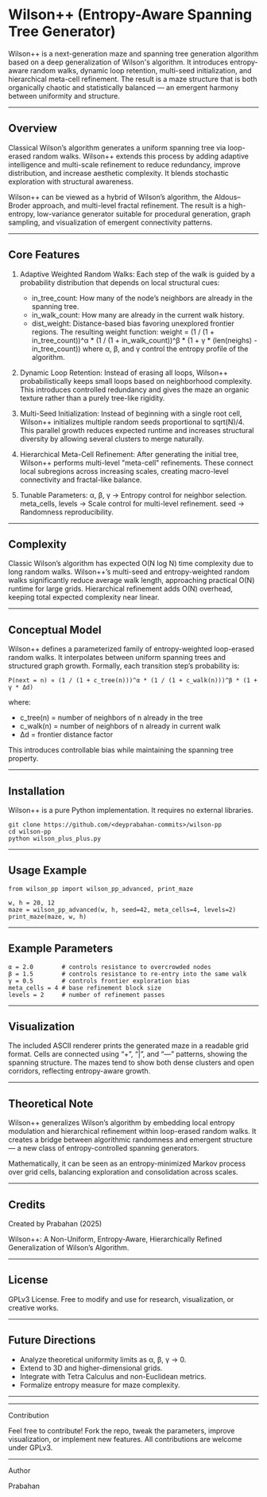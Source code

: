 # Wilson++ (Entropy-Aware Spanning Tree Generator)

Wilson++ is a next-generation maze and spanning tree generation algorithm based on a deep generalization of Wilson's algorithm. It introduces entropy-aware random walks, dynamic loop retention, multi-seed initialization, and hierarchical meta-cell refinement. The result is a maze structure that is both organically chaotic and statistically balanced — an emergent harmony between uniformity and structure.

---

## Overview

Classical Wilson’s algorithm generates a uniform spanning tree via loop-erased random walks. Wilson++ extends this process by adding adaptive intelligence and multi-scale refinement to reduce redundancy, improve distribution, and increase aesthetic complexity. It blends stochastic exploration with structural awareness.

Wilson++ can be viewed as a hybrid of Wilson’s algorithm, the Aldous–Broder approach, and multi-level fractal refinement. The result is a high-entropy, low-variance generator suitable for procedural generation, graph sampling, and visualization of emergent connectivity patterns.

---

## Core Features

1. Adaptive Weighted Random Walks:
   Each step of the walk is guided by a probability distribution that depends on local structural cues:
   - in_tree_count: How many of the node’s neighbors are already in the spanning tree.
   - in_walk_count: How many are already in the current walk history.
   - dist_weight: Distance-based bias favoring unexplored frontier regions.
   The resulting weight function:
       weight = (1 / (1 + in_tree_count))^α * (1 / (1 + in_walk_count))^β * (1 + γ * (len(neighs) - in_tree_count))
   where α, β, and γ control the entropy profile of the algorithm.

2. Dynamic Loop Retention:
   Instead of erasing all loops, Wilson++ probabilistically keeps small loops based on neighborhood complexity. This introduces controlled redundancy and gives the maze an organic texture rather than a purely tree-like rigidity.

3. Multi-Seed Initialization:
   Instead of beginning with a single root cell, Wilson++ initializes multiple random seeds proportional to sqrt(N)/4. This parallel growth reduces expected runtime and increases structural diversity by allowing several clusters to merge naturally.

4. Hierarchical Meta-Cell Refinement:
   After generating the initial tree, Wilson++ performs multi-level "meta-cell" refinements. These connect local subregions across increasing scales, creating macro-level connectivity and fractal-like balance.

5. Tunable Parameters:
   α, β, γ → Entropy control for neighbor selection.
   meta_cells, levels → Scale control for multi-level refinement.
   seed → Randomness reproducibility.

---

## Complexity

Classic Wilson’s algorithm has expected O(N log N) time complexity due to long random walks. Wilson++’s multi-seed and entropy-weighted random walks significantly reduce average walk length, approaching practical O(N) runtime for large grids. Hierarchical refinement adds O(N) overhead, keeping total expected complexity near linear.

---

## Conceptual Model

Wilson++ defines a parameterized family of entropy-weighted loop-erased random walks. It interpolates between uniform spanning trees and structured graph growth. Formally, each transition step’s probability is:

    P(next = n) ∝ (1 / (1 + c_tree(n)))^α * (1 / (1 + c_walk(n)))^β * (1 + γ * Δd)

where:
- c_tree(n) = number of neighbors of n already in the tree
- c_walk(n) = number of neighbors of n already in current walk
- Δd = frontier distance factor

This introduces controllable bias while maintaining the spanning tree property.

---

## Installation

Wilson++ is a pure Python implementation. It requires no external libraries.

    git clone https://github.com/<deyprabahan-commits>/wilson-pp
    cd wilson-pp
    python wilson_plus_plus.py

---

## Usage Example

    from wilson_pp import wilson_pp_advanced, print_maze

    w, h = 20, 12
    maze = wilson_pp_advanced(w, h, seed=42, meta_cells=4, levels=2)
    print_maze(maze, w, h)

---

## Example Parameters

    α = 2.0        # controls resistance to overcrowded nodes
    β = 1.5        # controls resistance to re-entry into the same walk
    γ = 0.5        # controls frontier exploration bias
    meta_cells = 4 # base refinement block size
    levels = 2     # number of refinement passes

---

## Visualization

The included ASCII renderer prints the generated maze in a readable grid format. Cells are connected using “+”, “|”, and “—” patterns, showing the spanning structure. The mazes tend to show both dense clusters and open corridors, reflecting entropy-aware growth.

---

## Theoretical Note

Wilson++ generalizes Wilson’s algorithm by embedding local entropy modulation and hierarchical refinement within loop-erased random walks. It creates a bridge between algorithmic randomness and emergent structure — a new class of entropy-controlled spanning generators.

Mathematically, it can be seen as an entropy-minimized Markov process over grid cells, balancing exploration and consolidation across scales.

---

## Credits

Created by Prabahan (2025)

Wilson++: A Non-Uniform, Entropy-Aware, Hierarchically Refined Generalization of Wilson’s Algorithm.

---

## License

 GPLv3 License. Free to modify and use for research, visualization, or creative works.

---

## Future Directions

- Analyze theoretical uniformity limits as α, β, γ → 0.
- Extend to 3D and higher-dimensional grids.
- Integrate with Tetra Calculus and non-Euclidean metrics.
- Formalize entropy measure for maze complexity.

---

---

Contribution 

Feel free to contribute! Fork the repo, tweak the parameters, improve visualization, or implement new features. All contributions are welcome under GPLv3.


---

Author 

Prabahan 

